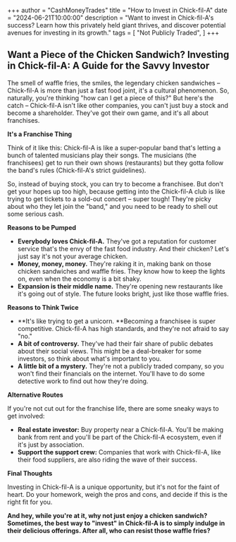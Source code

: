 +++
author = "CashMoneyTrades"
title = "How to Invest in Chick-fil-A"
date = "2024-06-21T10:00:00"
description = "Want to invest in Chick-fil-A's success? Learn how this privately held giant thrives, and discover potential avenues for investing in its growth."
tags = [
    "Not Publicly Traded",
]
+++
        


##  Want a Piece of the Chicken Sandwich?  Investing in Chick-fil-A:  A Guide for the Savvy Investor 

The smell of waffle fries, the smiles, the legendary chicken sandwiches – Chick-fil-A is more than just a fast food joint, it's a cultural phenomenon. So, naturally, you're thinking "how can I get a piece of this?"  But here's the catch – Chick-fil-A isn't like other companies, you can't just buy a stock and become a shareholder.  They've got their own game, and it's all about franchises.  

**It's a Franchise Thing**

Think of it like this: Chick-fil-A is like a super-popular band that's letting a bunch of talented musicians play their songs. The musicians (the franchisees) get to run their own shows (restaurants) but they gotta follow the band's rules (Chick-fil-A's strict guidelines).  

So, instead of buying stock, you can try to become a franchisee.  But don't get your hopes up too high, because getting into the Chick-fil-A club is like trying to get tickets to a sold-out concert – super tough!  They're picky about who they let join the "band," and you need to be ready to shell out some serious cash.

**Reasons to be Pumped**

* **Everybody loves Chick-fil-A.**  They've got a reputation for customer service that's the envy of the fast food industry.  And their chicken? Let's just say it's not your average chicken.
* **Money, money, money.**  They're raking it in, making bank on those chicken sandwiches and waffle fries.  They know how to keep the lights on, even when the economy is a bit shaky.
* **Expansion is their middle name.**  They're opening new restaurants like it's going out of style.  The future looks bright, just like those waffle fries. 

**Reasons to Think Twice**

* **It's like trying to get a unicorn. **Becoming a franchisee is super competitive.  Chick-fil-A has high standards, and they're not afraid to say "no."
* **A bit of controversy.** They've had their fair share of public debates about their social views.  This might be a deal-breaker for some investors, so think about what's important to you.
* **A little bit of a mystery.**  They're not a publicly traded company, so you won't find their financials on the internet.  You'll have to do some detective work to find out how they're doing. 

**Alternative Routes**

If you're not cut out for the franchise life, there are some sneaky ways to get involved:

* **Real estate investor:**  Buy property near a Chick-fil-A.  You'll be making bank from rent and you'll be part of the Chick-fil-A ecosystem, even if it's just by association.
* **Support the support crew:**  Companies that work with Chick-fil-A, like their food suppliers, are also riding the wave of their success.  

**Final Thoughts**

Investing in Chick-fil-A is a unique opportunity, but it's not for the faint of heart.  Do your homework, weigh the pros and cons, and decide if this is the right fit for you.  

**And hey, while you're at it, why not just enjoy a chicken sandwich?  Sometimes, the best way to "invest" in Chick-fil-A is to simply indulge in their delicious offerings.  After all, who can resist those waffle fries?** 

        